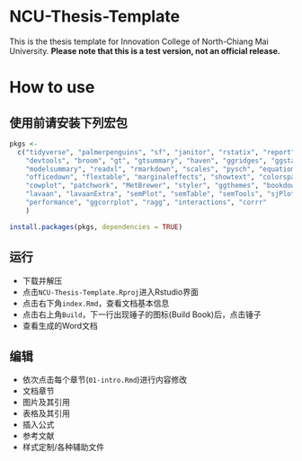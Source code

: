 # NCU-Thesis-Template

This is the thesis template for Innovation College of North-Chiang Mai University. **Please note that this is a test version, not an official release.**

# How to use

## 使用前请安装下列宏包

```r
pkgs <- 
  c("tidyverse", "palmerpenguins", "sf", "janitor", "rstatix", "report", "openxlsx",
    "devtools", "broom", "gt", "gtsummary", "haven", "ggridges", "ggstatsplot",
    "modelsummary", "readxl", "rmarkdown", "scales", "pysch", "equatiomatic",
    "officedown", "flextable", "marginaleffects", "showtext", "colorspace",
    "cowplot", "patchwork", "MetBrewer", "styler", "ggthemes", "bookdown", 
    "lavaan", "lavaanExtra", "semPlot", "semTable", "semTools", "sjPlot", 
    "performance", "ggcorrplot", "ragg", "interactions", "corrr"
    )

install.packages(pkgs, dependencies = TRUE)
```

## 运行

- 下载并解压
- 点击`NCU-Thesis-Template.Rproj`进入Rstudio界面
- 点击右下角`index.Rmd`，查看文档基本信息
- 点击右上角`Build`，下一行出现锤子的图标(Build Book)后，点击锤子
- 查看生成的Word文档


## 编辑

- 依次点击每个章节(`01-intro.Rmd`)进行内容修改
- 文档章节
- 图片及其引用
- 表格及其引用
- 插入公式
- 参考文献
- 样式定制/各种辅助文件
